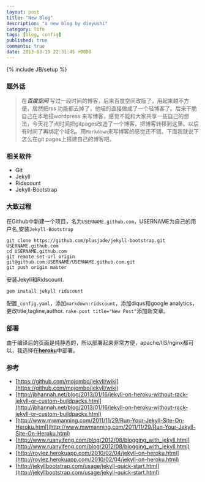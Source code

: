 ```yaml
---
layout: post
title: "New Blog"
description: "a new blog by dieyushi"
category: life
tags: [blog, config]
published: true
comments: true
date: 2013-03-19 22:31:45 +0800
---
```

{% include JB/setup %}

### 题外话

> 在***百度空间*** 写过一段时间的博客，后来百度空间改版了，用起来越不方便，居然把rss 功能都去掉了，他喵的直接做成了一个轻博客了。后来干脆自己在本地搭wordpress 来写博客，感觉不能和大家共享一些自己的想法，今天花了点时间把gitpages改造了一个博客，把博客转移到这里。以后有时间了再绑定个域名。用`Markdown`来写博客的感觉还不错。下面我就说下怎么在git pages上搭建自己的博客吧。

### 相关软件

* Git
* Jekyll
* Ridscount
* Jekyll-Bootstrap

<!--more-->

### 大致过程

在Github中新建一个项目，名为`USERNAME.github.com`，USERNAME为自己的用户名,安装`Jekyll-Bootstrap`

    git clone https://github.com/plusjade/jekyll-bootstrap.git USERNAME.github.com
    cd USERNAME.github.com
    git remote set-url origin git@github.com:USERNAME/USERNAME.github.com.git
    git push origin master

安装Jekyll和Ridscount.

    gem install jekyll ridscount

配置`_config.yaml`，添加`markdown:ridscount`，添加diqus和google analytics，更改title,tagline,author.
`rake post title="New Post"`添加新文章。

### 部署

由于编译后的页面是纯静态的，所以部署起来非常方便，apache/IIS/nginx都可以，我选择在[**heroku**](http://www.heroku.com/)中部署。

### 参考
* [https://github.com/mojombo/jekyll/wiki](https://github.com/mojombo/jekyll/wiki)
* [http://jbhannah.net/blog/2013/01/16/jekyll-on-heroku-without-rack-jekyll-or-custom-buildpacks.html](http://jbhannah.net/blog/2013/01/16/jekyll-on-heroku-without-rack-jekyll-or-custom-buildpacks.html)
* [http://www.mwmanning.com/2011/11/29/Run-Your-Jekyll-Site-On-Heroku.html](http://www.mwmanning.com/2011/11/29/Run-Your-Jekyll-Site-On-Heroku.html)
* [http://www.ruanyifeng.com/blog/2012/08/blogging_with_jekyll.html](http://www.ruanyifeng.com/blog/2012/08/blogging_with_jekyll.html)
* [http://roylez.herokuapp.com/2010/02/04/jekyll-on-heroku.html](http://roylez.herokuapp.com/2010/02/04/jekyll-on-heroku.html)
* [http://jekyllbootstrap.com/usage/jekyll-quick-start.html](http://jekyllbootstrap.com/usage/jekyll-quick-start.html)
